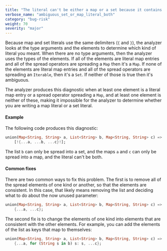 ```yaml
---
title: "The literal can't be either a map or a set because it contains at least one literal map entry or a spread operator spreading a 'Map', and at least one element which is neither of these"
verbose_name: "ambiguous_set_or_map_literal_both"
category: "bug-risk"
weight: 70
severity: "major"
---
```

Because map and set literals use the same delimiters (`{` and `}`), the
analyzer looks at the type arguments and the elements to determine which
kind of literal you meant. When there are no type arguments, then the
analyzer uses the types of the elements. If all of the elements are literal
map entries and all of the spread operators are spreading a `Map` then it's
a `Map`. If none of the elements are literal map entries and all of the
spread operators are spreading an `Iterable`, then it's a `Set`. If neither
of those is true then it's ambiguous.

The analyzer produces this diagnostic when at least one element is a
literal map entry or a spread operator spreading a `Map`, and at least one
element is neither of these, making it impossible for the analyzer to
determine whether you are writing a map literal or a set literal.

#### Example

The following code produces this diagnostic:

```dart
union(Map<String, String> a, List<String> b, Map<String, String> c) =>
    [!{...a, ...b, ...c}!];
```

The list `b` can only be spread into a set, and the maps `a` and `c` can
only be spread into a map, and the literal can't be both.

#### Common fixes

There are two common ways to fix this problem. The first is to remove all
of the spread elements of one kind or another, so that the elements are
consistent. In this case, that likely means removing the list and deciding
what to do about the now unused parameter:

```dart
union(Map<String, String> a, List<String> b, Map<String, String> c) =>
    {...a, ...c};
```

The second fix is to change the elements of one kind into elements that are
consistent with the other elements. For example, you can add the elements
of the list as keys that map to themselves:

```dart
union(Map<String, String> a, List<String> b, Map<String, String> c) =>
    {...a, for (String s in b) s: s, ...c};
```
